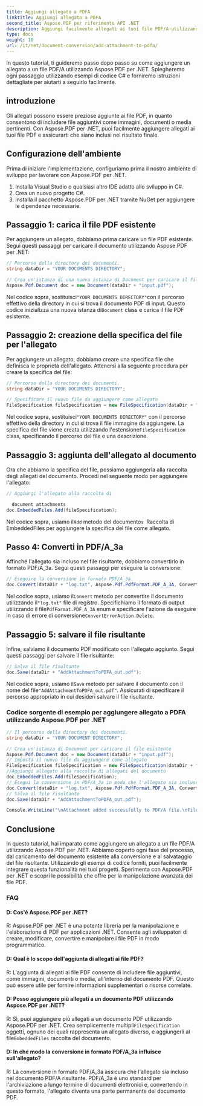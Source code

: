 ```yaml
---
title: Aggiungi allegato a PDFA
linktitle: Aggiungi allegato a PDFA
second_title: Aspose.PDF per riferimento API .NET
description: Aggiungi facilmente allegati ai tuoi file PDF/A utilizzando Aspose.PDF per .NET.
type: docs
weight: 10
url: /it/net/document-conversion/add-attachment-to-pdfa/
---
```

In questo tutorial, ti guideremo passo dopo passo su come aggiungere un allegato a un file PDF/A utilizzando Aspose.PDF per .NET. Spiegheremo ogni passaggio utilizzando esempi di codice C# e forniremo istruzioni dettagliate per aiutarti a seguirlo facilmente.

## introduzione

Gli allegati possono essere preziose aggiunte ai file PDF, in quanto consentono di includere file aggiuntivi come immagini, documenti o media pertinenti. Con Aspose.PDF per .NET, puoi facilmente aggiungere allegati ai tuoi file PDF e assicurarti che siano inclusi nel risultato finale.

## Configurazione dell'ambiente

Prima di iniziare l'implementazione, configuriamo prima il nostro ambiente di sviluppo per lavorare con Aspose.PDF per .NET.

1. Installa Visual Studio o qualsiasi altro IDE adatto allo sviluppo in C#.
2. Crea un nuovo progetto C#.
3. Installa il pacchetto Aspose.PDF per .NET tramite NuGet per aggiungere le dipendenze necessarie.

## Passaggio 1: carica il file PDF esistente

Per aggiungere un allegato, dobbiamo prima caricare un file PDF esistente. Segui questi passaggi per caricare il documento utilizzando Aspose.PDF per .NET:

```csharp
// Percorso della directory dei documenti.
string dataDir = "YOUR DOCUMENTS DIRECTORY";

// Crea un'istanza di una nuova istanza di Document per caricare il file esistente
Aspose.Pdf.Document doc = new Document(dataDir + "input.pdf");
```

 Nel codice sopra, sostituisci`"YOUR DOCUMENTS DIRECTORY"`con il percorso effettivo della directory in cui si trova il documento PDF di input. Questo codice inizializza una nuova istanza di`Document` class e carica il file PDF esistente.

## Passaggio 2: creazione della specifica del file per l'allegato

Per aggiungere un allegato, dobbiamo creare una specifica file che definisca le proprietà dell'allegato. Attenersi alla seguente procedura per creare la specifica del file:

```csharp
// Percorso della directory dei documenti.
string dataDir = "YOUR DOCUMENTS DIRECTORY";

// Specificare il nuovo file da aggiungere come allegato
FileSpecification fileSpecification = new FileSpecification(dataDir + "aspose-logo.jpg", "Large image file");
```

 Nel codice sopra, sostituisci`"YOUR DOCUMENTS DIRECTORY"` con il percorso effettivo della directory in cui si trova il file immagine da aggiungere. La specifica del file viene creata utilizzando l'estensione`FileSpecification` class, specificando il percorso del file e una descrizione.

## Passaggio 3: aggiunta dell'allegato al documento

Ora che abbiamo la specifica del file, possiamo aggiungerla alla raccolta degli allegati del documento. Procedi nel seguente modo per aggiungere l'allegato:

```csharp
// Aggiungi l'allegato alla raccolta di

  document attachments
doc.EmbeddedFiles.Add(fileSpecification);
```

 Nel codice sopra, usiamo il`Add` metodo del documento`s `Raccolta di EmbeddedFiles per aggiungere la specifica del file come allegato.

## Passo 4: Converti in PDF/A_3a

Affinché l'allegato sia incluso nel file risultante, dobbiamo convertirlo in formato PDF/A_3a. Segui questi passaggi per eseguire la conversione:

```csharp
// Eseguire la conversione in formato PDF/A_3a
doc.Convert(dataDir + "log.txt", Aspose.Pdf.PdfFormat.PDF_A_3A, ConvertErrorAction.Delete);
```

 Nel codice sopra, usiamo il`Convert` metodo per convertire il documento utilizzando il`"log.txt"` file di registro. Specifichiamo il formato di output utilizzando il file`PdfFormat.PDF_A_3A` enum e specificare l'azione da eseguire in caso di errore di conversione`ConvertErrorAction.Delete`.

## Passaggio 5: salvare il file risultante

Infine, salviamo il documento PDF modificato con l'allegato aggiunto. Segui questi passaggi per salvare il file risultante:

```csharp
// Salva il file risultante
doc.Save(dataDir + "AddAttachmentToPDFA_out.pdf");
```

 Nel codice sopra, usiamo il`Save` metodo per salvare il documento con il nome del file`"AddAttachmentToPDFA_out.pdf"`. Assicurati di specificare il percorso appropriato in cui desideri salvare il file risultante.

### Codice sorgente di esempio per aggiungere allegato a PDFA utilizzando Aspose.PDF per .NET

```csharp
// Il percorso della directory dei documenti.
string dataDir = "YOUR DOCUMENT DIRECTORY";

// Crea un'istanza di Document per caricare il file esistente
Aspose.Pdf.Document doc = new Document(dataDir + "input.pdf");
// Imposta il nuovo file da aggiungere come allegato
FileSpecification fileSpecification = new FileSpecification(dataDir + "aspose-logo.jpg", "Large Image file");
//Aggiungi allegato alla raccolta di allegati del documento
doc.EmbeddedFiles.Add(fileSpecification);
// Esegui la conversione in PDF/A_3a in modo che l'allegato sia incluso nel file resultnat
doc.Convert(dataDir + "log.txt", Aspose.Pdf.PdfFormat.PDF_A_3A, ConvertErrorAction.Delete);
// Salva il file risultante
doc.Save(dataDir + "AddAttachmentToPDFA_out.pdf");

Console.WriteLine("\nAttachment added successfully to PDF/A file.\nFile saved at " + dataDir);
```

## Conclusione

In questo tutorial, hai imparato come aggiungere un allegato a un file PDF/A utilizzando Aspose.PDF per .NET. Abbiamo coperto ogni fase del processo, dal caricamento del documento esistente alla conversione e al salvataggio del file risultante. Utilizzando gli esempi di codice forniti, puoi facilmente integrare questa funzionalità nei tuoi progetti. Sperimenta con Aspose.PDF per .NET e scopri le possibilità che offre per la manipolazione avanzata dei file PDF.

### FAQ

#### D: Cos'è Aspose.PDF per .NET?

R: Aspose.PDF per .NET è una potente libreria per la manipolazione e l'elaborazione di PDF per applicazioni .NET. Consente agli sviluppatori di creare, modificare, convertire e manipolare i file PDF in modo programmatico.

#### D: Qual è lo scopo dell'aggiunta di allegati ai file PDF?

R: L'aggiunta di allegati ai file PDF consente di includere file aggiuntivi, come immagini, documenti o media, all'interno del documento PDF. Questo può essere utile per fornire informazioni supplementari o risorse correlate.

#### D: Posso aggiungere più allegati a un documento PDF utilizzando Aspose.PDF per .NET?

 R: Sì, puoi aggiungere più allegati a un documento PDF utilizzando Aspose.PDF per .NET. Crea semplicemente multipli`FileSpecification` oggetti, ognuno dei quali rappresenta un allegato diverso, e aggiungerli al file`EmbeddedFiles` raccolta del documento.

#### D: In che modo la conversione in formato PDF/A_3a influisce sull'allegato?

R: La conversione in formato PDF/A_3a assicura che l'allegato sia incluso nel documento PDF/A risultante. PDF/A_3a è uno standard per l'archiviazione a lungo termine di documenti elettronici e, convertendo in questo formato, l'allegato diventa una parte permanente del documento PDF.
